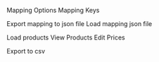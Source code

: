 Mapping Options
Mapping Keys

Export mapping to json file
Load mapping json file

Load products
View Products
Edit Prices

Export to csv